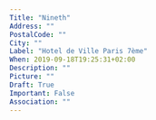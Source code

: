 ```yaml
---
Title: "Nineth"
Address: ""
PostalCode: ""
City: ""
Label: "Hotel de Ville Paris 7ème"
When: 2019-09-18T19:25:31+02:00
Description: ""
Picture: ""
Draft: True
Important: False
Association: ""
---
```

